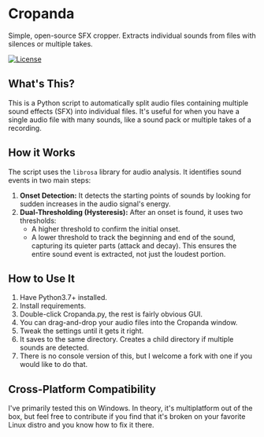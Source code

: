 # Cropanda
Simple, open-source SFX cropper. Extracts individual sounds from files with silences or multiple takes.

[![License](https://img.shields.io/badge/license-MIT-blue.svg)](LICENSE)

## What's This?

This is a Python script to automatically split audio files containing multiple sound effects (SFX) into individual files. It's useful for when you have a single audio file with many sounds, like a sound pack or multiple takes of a recording.

## How it Works

The script uses the `librosa` library for audio analysis. It identifies sound events in two main steps:

1.  **Onset Detection:** It detects the starting points of sounds by looking for sudden increases in the audio signal's energy.
2.  **Dual-Thresholding (Hysteresis):**  After an onset is found, it uses two thresholds:
    *   A higher threshold to confirm the initial onset.
    *   A lower threshold to track the beginning and end of the sound, capturing its quieter parts (attack and decay). This ensures the entire sound event is extracted, not just the loudest portion.

## How to Use It

1.  Have Python3.7+ installed.
2.  Install requirements.
3.  Double-click Cropanda.py, the rest is fairly obvious GUI.
4.  You can drag-and-drop your audio files into the Cropanda window.
5.  Tweak the settings until it gets it right.
6.  It saves to the same directory. Creates a child directory if multiple sounds are detected.
7.  There is no console version of this, but I welcome a fork with one if you would like to do that.

## Cross-Platform Compatibility

I've primarily tested this on Windows. In theory, it's multiplatform out of the box, but feel free to contribute if you find that it's broken on your favorite Linux distro and you know how to fix it there.
